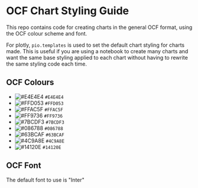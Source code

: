 # OCF Chart Styling Guide

This repo contains code for creating charts in the general OCF format, using the OCF colour scheme and font.

For plotly, `pio.templates` is used to set the default chart styling for charts made. This is useful if you are using a notebook to create many charts and want the same base styling applied to each chart without having to rewrite the same styling code each time.

## OCF Colours

- ![#E4E4E4](https://placehold.co/15x15/E4E4E4/E4E4E4.png) `#E4E4E4`
- ![#FFD053](https://placehold.co/15x15/FFD053/FFD053.png) `#FFD053`
- ![#FFAC5F](https://placehold.co/15x15/FFAC5F/FFAC5F.png) `#FFAC5F`
- ![#FF9736](https://placehold.co/15x15/FF9736/FF9736.png) `#FF9736`
- ![#7BCDF3](https://placehold.co/15x15/7BCDF3/7BCDF3.png) `#7BCDF3`
- ![#086788](https://placehold.co/15x15/086788/086788.png) `#086788`
- ![#63BCAF](https://placehold.co/15x15/63BCAF/63BCAF.png) `#63BCAF`
- ![#4C9A8E](https://placehold.co/15x15/4C9A8E/4C9A8E.png) `#4C9A8E`
- ![#14120E](https://placehold.co/15x15/14120E/14120E.png) `#14120E`

## OCF Font 

The default font to use is "Inter"
